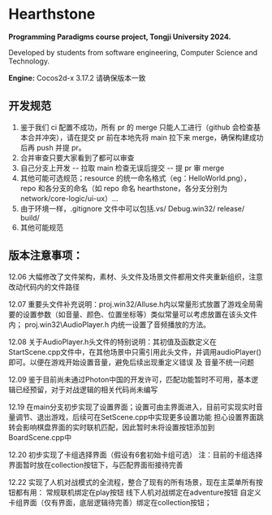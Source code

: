 # Hearthstone

**Programming Paradigms course project, Tongji University 2024.**

Developed by students from software engineering, Computer Science and Technology.

**Engine:** Cocos2d-x 3.17.2 请确保版本一致

## 开发规范

1. 鉴于我们 ci 配置不成功，所有 pr 的 merge 只能人工进行（github 会检查基本合并冲突），请在提交 pr 前在本地先将 main 拉下来 merge，确保构建成功后再 push 并提 pr。
2. 合并审查只要大家看到了都可以审查
3. 自己分支上开发 -- 拉取 main 检查无误后提交 -- 提 pr 审 merge
4. 其他可能可选规范；resource 的统一命名格式（eg：HelloWorld.png），repo 和各分支的命名（如 repo 命名 hearthstone，各分支分别为 network/core-logic/ui-ux）...
5. 由于环境一样，.gitignore 文件中可以包括.vs/ Debug.win32/ release/ build/
6. 其他可能规范

## 版本注意事项：
12.06 大幅修改了文件架构，素材、头文件及场景文件都用文件夹重新组织，注意改动代码内的文件路径

12.07 重要头文件补充说明：proj.win32/Alluse.h内以常量形式放置了游戏全局需要的设置参数（如音量、颜色、位置坐标等）类似常量可以考虑放置在该头文件内； proj.win32\AudioPlayer.h 内统一设置了音频播放的方法。

12.08 关于AudioPlayer.h头文件的特别说明：其初值及函数定义在StartScene.cpp文件中，在其他场景中只需引用此头文件，并调用audioPlayer()即可。以便在游戏开始设置音量，避免后续出现重定义错误 及 音量不统一问题

12.09 鉴于目前尚未通过Photon中国的开发许可，匹配功能暂时不可用，基本逻辑已经预留，对于对战逻辑的相关代码尚未编写

12.19 在main分支初步实现了设置界面；设置可由主界面进入，目前可实现实时音量调节、退出游戏，后续可在SetScene.cpp中实现更多设置功能
      担心设置界面跳转会影响棋盘界面的实时联机匹配，因此暂时未将设置按钮添加到BoardScene.cpp中

12.20 初步实现了卡组选择界面（假设有6套初始卡组可选）
      注：目前的卡组选择界面暂时放在collection按钮下，与匹配界面衔接待完善

12.22 实现了人机对战模式的全流程，整合了现有的所有场景，现在主菜单所有按钮都有用：
      常规联机绑定在play按钮
      线下人机对战绑定在adventure按钮
      自定义卡组界面（仅有界面，底层逻辑待完善）绑定在collection按钮；
